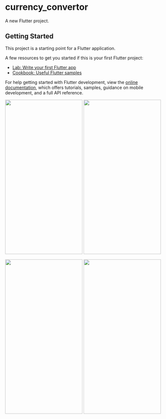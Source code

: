 # currency_convertor

A new Flutter project.

## Getting Started

This project is a starting point for a Flutter application.

A few resources to get you started if this is your first Flutter project:

- [Lab: Write your first Flutter app](https://docs.flutter.dev/get-started/codelab)
- [Cookbook: Useful Flutter samples](https://docs.flutter.dev/cookbook)

For help getting started with Flutter development, view the
[online documentation](https://docs.flutter.dev/), which offers tutorials,
samples, guidance on mobile development, and a full API reference.

<p align=center>
<img src="https://user-images.githubusercontent.com/111503264/192189559-4bc317a4-31b0-4672-ac65-50683f745abc.png"
height=500
width=250>
<img src="https://user-images.githubusercontent.com/111503264/192188936-c6f1567b-df03-4362-b39e-3e73a7071c5a.png"
height=500
width=250>
<p>

<p align=center>
<img src="https://user-images.githubusercontent.com/111503264/192191406-7c325773-32c2-4278-ab45-611ec1a42e76.png"
height=500
width=250>
<img src="https://user-images.githubusercontent.com/111503264/192191416-40c82eb7-bb9e-4afa-a5c4-4cd4c1923ea9.png"
height=500
width=250>
<p>






